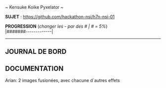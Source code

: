 ~ Kensuke Koike Pyxelator ~

**SUJET** : https://github.com/hackathon-nsi/h7n-nsi-01

**PROGRESSION** (*changer les - par des # | # = 5%*)<br />
|#######-------------|

<hr />
<!-- ne pas effacer les lignes ci-dessus et mettre à jour la progression régulièrement -->

## JOURNAL DE BORD


## DOCUMENTATION
Arian: 2 images fusionées, avec chacune d´autres effets
